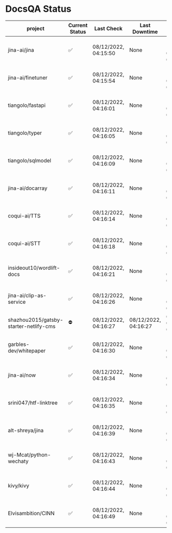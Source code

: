 # DocsQA Status

|               project                |Current Status|     Last Check     |   Last Downtime    |              % Uptime              |
|--------------------------------------|--------------|--------------------|--------------------|------------------------------------|
|jina-ai/jina                          |✅            |08/12/2022, 04:15:50|None                |100.000 (since 08/11/2022, 05:10:08)|
|jina-ai/finetuner                     |✅            |08/12/2022, 04:15:54|None                |100.000 (since 08/11/2022, 05:10:08)|
|tiangolo/fastapi                      |✅            |08/12/2022, 04:16:01|None                |100.000 (since 08/11/2022, 05:10:08)|
|tiangolo/typer                        |✅            |08/12/2022, 04:16:05|None                |100.000 (since 08/11/2022, 05:10:08)|
|tiangolo/sqlmodel                     |✅            |08/12/2022, 04:16:09|None                |100.000 (since 08/11/2022, 05:10:08)|
|jina-ai/docarray                      |✅            |08/12/2022, 04:16:11|None                |100.000 (since 08/11/2022, 05:10:08)|
|coqui-ai/TTS                          |✅            |08/12/2022, 04:16:14|None                |100.000 (since 08/11/2022, 05:10:08)|
|coqui-ai/STT                          |✅            |08/12/2022, 04:16:18|None                |100.000 (since 08/11/2022, 05:10:08)|
|insideout10/wordlift-docs             |✅            |08/12/2022, 04:16:21|None                |100.000 (since 08/11/2022, 05:10:08)|
|jina-ai/clip-as-service               |✅            |08/12/2022, 04:16:26|None                |100.000 (since 08/11/2022, 05:10:08)|
|shazhou2015/gatsby-starter-netlify-cms|⛔️           |08/12/2022, 04:16:27|08/12/2022, 04:16:27|0.000 (since 08/11/2022, 05:10:08)  |
|garbles-dev/whitepaper                |✅            |08/12/2022, 04:16:30|None                |100.000 (since 08/11/2022, 05:10:08)|
|jina-ai/now                           |✅            |08/12/2022, 04:16:34|None                |100.000 (since 08/11/2022, 05:10:08)|
|srini047/htf-linktree                 |✅            |08/12/2022, 04:16:35|None                |100.000 (since 08/11/2022, 05:10:08)|
|alt-shreya/jina                       |✅            |08/12/2022, 04:16:39|None                |100.000 (since 08/11/2022, 05:10:08)|
|wj-Mcat/python-wechaty                |✅            |08/12/2022, 04:16:43|None                |100.000 (since 08/11/2022, 05:10:08)|
|kivy/kivy                             |✅            |08/12/2022, 04:16:44|None                |100.000 (since 08/11/2022, 05:10:08)|
|Elvisambition/CINN                    |✅            |08/12/2022, 04:16:49|None                |100.000 (since 08/11/2022, 05:10:08)|
